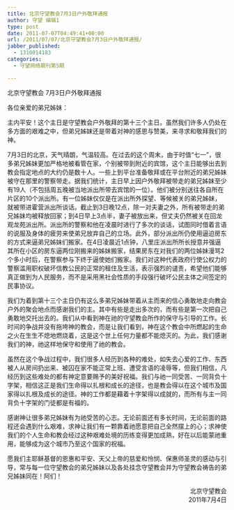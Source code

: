 ```yaml
---
title: 北京守望教会7月3日户外敬拜通报
author: 守望 编辑1
type: post
date: 2011-07-07T04:49:41+00:00
url: /2011/07/07/北京守望教会7月3日户外敬拜通报/
jabber_published:
  - 1310014183
categories:
  - 守望网络期刊第5期

---
```

北京守望教会 7月3日户外敬拜通报

各位亲爱的弟兄姊妹：

主内平安！这个主日是守望教会户外敬拜的第十三个主日。虽然我们许多人仍处在多方面的艰难之中，但弟兄姊妹还是带着对神的感恩与赞美，来寻求和敬拜我们的神。

7月3日的北京，天气晴朗，气温较高。在过去的这个周末，由于时值“七一”，很多弟兄姊妹更加严格地被看管在家，个别被带到附近的宾馆，这个主日能够出去到教会指定地点的大约仍是数十人。一些上到平台准备敬拜或在平台附近的弟兄姊妹被守在那里的警察带走。据我们统计，主日早上因户外敬拜被带走的弟兄姊妹至少有19人（不包括周五晚被当地派出所带去宾馆的一位）。他们被分别送往各自所在片区的10个派出所。有一位姊妹仅仅是在派出所外探望、等候被关的弟兄姊妹，就被带进霍营派出所谈话。截止到3日晚12点，除一对夫妻之外，所有被带走的弟兄姊妹均被释放回家；到4日早上3点半，妻子被放出来，但丈夫仍然被关在回龙观龙苑派出所。派出所的警察和他在凌晨时进行了多次的谈话，试图同时借着言语的说服及身体的疲劳来使弟兄放弃自己的立场。此外，部分派出所仍使用逼迫房东的方式来逼弟兄姊妹们搬家。在4日凌晨近1点钟，八里庄派出所所长授意并强逼其所在小区的房东逼两位刚搬来的姊妹搬家，结果房东在对我们的两位姊妹漫骂2个多小时后，在警察参与下终于逼使她们搬家。我们对这种代表政府行使公权力的警察滥用职权破坏信教公民的正常的租住及生活，表示强烈的谴责，希望他们能够真正做到为人民服务，而不是采用黑社会性质的手段强行破坏公民主体之间签定的民事协议。

我们为着到第十三个主日仍有这么多弟兄姊妹带着从主而来的信心勇敢地走向教会户外的聚会地点而感谢我们的主。其中有些是走出多次的，而有些是第一次把自己勇敢地交托出去的。我们从中看到神在祂的守望教会所作的保守与引导的工作。长时间的争战并没有拖垮神的教会，而是让我们看到，神在这个教会中所燃起的生命之火在生生不熄地燃烧着，这是这个世上任何力量都不能熄灭的。为此，我们感谢我们的神，祂这样地保守和使用了祂的教会。

虽然在这个争战过程中，我们很多人经历到各种的难处，如失去心爱的工作、东西被人从房间扔出来、被囚在家不能正常上班、遭受言语的凌辱等，但我们相信，凡经历到这些难处的都有神定意要赐予的美好祝福。我们与祂一同受苦、一同背负十字架，相信这正是我们生命得以扎根和成长的途径，也是教会得以在这个城市及国家得以扎根及成长的途径。神的工作都是藉着十字架得以成就的，而所有与主一同背负十字架的门徒都是有福的。

感谢神让很多弟兄姊妹有为祂受苦的心志。无论前面还有多长时间，无论前面的路程还会遇到什么艰难，求神让我们有一颗靠着祂愿意把自己全然摆上的心；求神使我们的个人生命和教会经过这种艰难处境的历练变得更加成熟，好在以后能蒙祂重用，能够成为这个城市乃至这个国家的祝福。
  
愿我们主耶稣基督的恩惠和平安、天父上帝的慈爱和怜悯、保惠师圣灵的感动与引导，常与每一位守望教会的弟兄姊妹以及各处挂念守望教会并为守望教会祷告的弟兄姊妹同在！阿们！

<p style="text-align: right;">
  北京守望教会<br /> 2011年7月4日
</p>